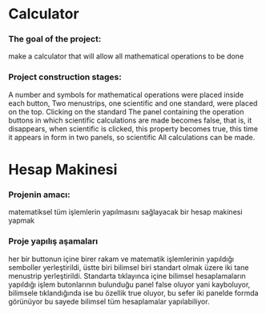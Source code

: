 
# Calculator
### The goal of the project:
make a calculator that will allow all mathematical operations to be done

### Project construction stages:
A number and symbols for mathematical operations were placed inside each button,
Two menustrips, one scientific and one standard, were placed on the top. Clicking on the standard
The panel containing the operation buttons in which scientific calculations are made becomes false, that is, it disappears,
when scientific is clicked, this property becomes true, this time it appears in form in two panels, so scientific
All calculations can be made.



# Hesap Makinesi
### Projenin amacı:
matematiksel tüm işlemlerin yapılmasını sağlayacak bir hesap makinesi yapmak

### Proje yapılış aşamaları
her bir buttonun içine birer rakam ve matematik işlemlerinin yapıldığı semboller yerleştirildi,
üstte biri bilimsel biri standart olmak üzere iki tane menustrip yerleştirildi. Standarta tıklayınca
içine bilimsel hesaplamaların yapıldığı işlem butonlarının bulunduğu panel false oluyor yani kayboluyor,
bilimsele tıklandığında ise bu özellik true oluyor, bu sefer iki panelde formda görünüyor bu sayede bilimsel
tüm hesaplamalar yapılabiliyor.

